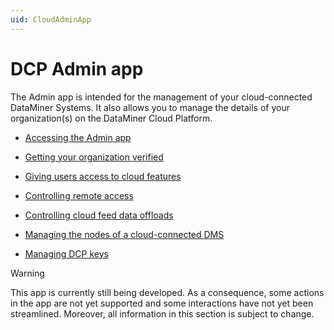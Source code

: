 ```yaml
---
uid: CloudAdminApp
---
```


# DCP Admin app

The Admin app is intended for the management of your cloud-connected DataMiner Systems. It also allows you to manage the details of your organization(s) on the DataMiner Cloud Platform.

- [Accessing the Admin app](xref:Accessing_the_Admin_app)

- [Getting your organization verified](xref:CloudConnectionVerification)

- [Giving users access to cloud features](xref:Giving_users_access_to_cloud_features)

- [Controlling remote access](xref:Controlling_remote_access)

- [Controlling cloud feed data offloads](xref:Controlling_cloudfeed_data_offloads)

- [Managing the nodes of a cloud-connected DMS](xref:Managing_cloud-connected_nodes)

- [Managing DCP keys](xref:Managing_DCP_keys)

> [!WARNING]
> This app is currently still being developed. As a consequence, some actions in the app are not yet supported and some interactions have not yet been streamlined. Moreover, all information in this section is subject to change.
